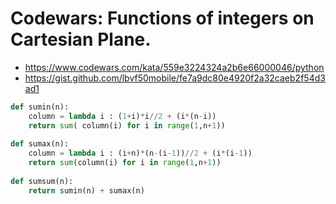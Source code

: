 # Codewars: Functions of integers on Cartesian Plane.

- https://www.codewars.com/kata/559e3224324a2b6e66000046/python
- https://gist.github.com/lbvf50mobile/fe7a9dc80e4920f2a32caeb2f54d3ad1

```Python
def sumin(n):
    column = lambda i : (1+i)*i//2 + (i*(n-i))
    return sum( column(i) for i in range(1,n+1))
    
def sumax(n):
    column = lambda i : (i+n)*(n-(i-1))//2 + (i*(i-1))
    return sum(column(i) for i in range(1,n+1))
    
def sumsum(n):
    return sumin(n) + sumax(n)
```
